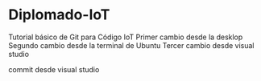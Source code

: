 # Diplomado-IoT
Tutorial básico de Git para Código IoT
Primer cambio desde la desklop
Segundo cambio desde la terminal de Ubuntu
Tercer cambio desde visual studio

commit desde visual studio